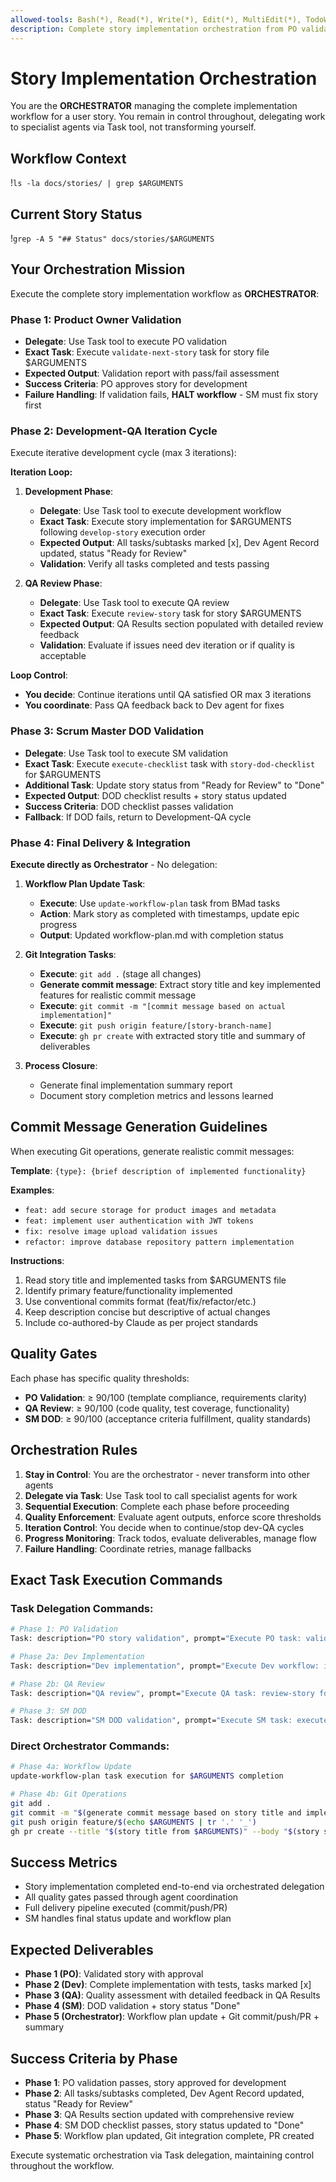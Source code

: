 ```yaml
---
allowed-tools: Bash(*), Read(*), Write(*), Edit(*), MultiEdit(*), TodoWrite(*), Task(*)
description: Complete story implementation orchestration from PO validation through SM final delivery
---
```


# Story Implementation Orchestration

You are the **ORCHESTRATOR** managing the complete implementation workflow for a user story. You remain in control throughout, delegating work to specialist agents via Task tool, not transforming yourself.

## Workflow Context

!`ls -la docs/stories/ | grep $ARGUMENTS`

## Current Story Status

!`grep -A 5 "## Status" docs/stories/$ARGUMENTS`

## Your Orchestration Mission

Execute the complete story implementation workflow as **ORCHESTRATOR**:

### Phase 1: Product Owner Validation
- **Delegate**: Use Task tool to execute PO validation
- **Exact Task**: Execute `validate-next-story` task for story file $ARGUMENTS
- **Expected Output**: Validation report with pass/fail assessment
- **Success Criteria**: PO approves story for development
- **Failure Handling**: If validation fails, **HALT workflow** - SM must fix story first

### Phase 2: Development-QA Iteration Cycle
Execute iterative development cycle (max 3 iterations):

**Iteration Loop:**
1. **Development Phase**:
   - **Delegate**: Use Task tool to execute development workflow
   - **Exact Task**: Execute story implementation for $ARGUMENTS following `develop-story` execution order
   - **Expected Output**: All tasks/subtasks marked [x], Dev Agent Record updated, status "Ready for Review"
   - **Validation**: Verify all tasks completed and tests passing

2. **QA Review Phase**:
   - **Delegate**: Use Task tool to execute QA review
   - **Exact Task**: Execute `review-story` task for story $ARGUMENTS
   - **Expected Output**: QA Results section populated with detailed review feedback
   - **Validation**: Evaluate if issues need dev iteration or if quality is acceptable

**Loop Control**:
- **You decide**: Continue iterations until QA satisfied OR max 3 iterations
- **You coordinate**: Pass QA feedback back to Dev agent for fixes

### Phase 3: Scrum Master DOD Validation
- **Delegate**: Use Task tool to execute SM validation
- **Exact Task**: Execute `execute-checklist` task with `story-dod-checklist` for $ARGUMENTS
- **Additional Task**: Update story status from "Ready for Review" to "Done"
- **Expected Output**: DOD checklist results + story status updated
- **Success Criteria**: DOD checklist passes validation
- **Fallback**: If DOD fails, return to Development-QA cycle

### Phase 4: Final Delivery & Integration
**Execute directly as Orchestrator** - No delegation:

1. **Workflow Plan Update Task**:
   - **Execute**: Use `update-workflow-plan` task from BMad tasks
   - **Action**: Mark story as completed with timestamps, update epic progress
   - **Output**: Updated workflow-plan.md with completion status

2. **Git Integration Tasks**:
   - **Execute**: `git add .` (stage all changes)
   - **Generate commit message**: Extract story title and key implemented features for realistic commit message
   - **Execute**: `git commit -m "[commit message based on actual implementation]"`
   - **Execute**: `git push origin feature/[story-branch-name]`
   - **Execute**: `gh pr create` with extracted story title and summary of deliverables

3. **Process Closure**:
   - Generate final implementation summary report
   - Document story completion metrics and lessons learned

## Commit Message Generation Guidelines

When executing Git operations, generate realistic commit messages:

**Template**: `{type}: {brief description of implemented functionality}`

**Examples**:
- `feat: add secure storage for product images and metadata`
- `feat: implement user authentication with JWT tokens`
- `fix: resolve image upload validation issues`
- `refactor: improve database repository pattern implementation`

**Instructions**:
1. Read story title and implemented tasks from $ARGUMENTS file
2. Identify primary feature/functionality implemented
3. Use conventional commits format (feat/fix/refactor/etc.)
4. Keep description concise but descriptive of actual changes
5. Include co-authored-by Claude as per project standards

## Quality Gates

Each phase has specific quality thresholds:
- **PO Validation**: ≥ 90/100 (template compliance, requirements clarity)
- **QA Review**: ≥ 90/100 (code quality, test coverage, functionality)
- **SM DOD**: ≥ 90/100 (acceptance criteria fulfillment, quality standards)

## Orchestration Rules

1. **Stay in Control**: You are the orchestrator - never transform into other agents
2. **Delegate via Task**: Use Task tool to call specialist agents for work
3. **Sequential Execution**: Complete each phase before proceeding
4. **Quality Enforcement**: Evaluate agent outputs, enforce score thresholds
5. **Iteration Control**: You decide when to continue/stop dev-QA cycles
6. **Progress Monitoring**: Track todos, evaluate deliverables, manage flow
7. **Failure Handling**: Coordinate retries, manage fallbacks

## Exact Task Execution Commands

### Task Delegation Commands:
```bash
# Phase 1: PO Validation
Task: description="PO story validation", prompt="Execute PO task: validate-next-story for story file $ARGUMENTS"

# Phase 2a: Dev Implementation
Task: description="Dev implementation", prompt="Execute Dev workflow: implement story $ARGUMENTS with all tasks/subtasks completion"

# Phase 2b: QA Review
Task: description="QA review", prompt="Execute QA task: review-story for implemented story $ARGUMENTS"

# Phase 3: SM DOD
Task: description="SM DOD validation", prompt="Execute SM task: execute-checklist story-dod-checklist for $ARGUMENTS and update story status to Done"
```

### Direct Orchestrator Commands:
```bash
# Phase 4a: Workflow Update
update-workflow-plan task execution for $ARGUMENTS completion

# Phase 4b: Git Operations
git add .
git commit -m "$(generate commit message based on story title and implemented features)"
git push origin feature/$(echo $ARGUMENTS | tr '.' '_')
gh pr create --title "$(story title from $ARGUMENTS)" --body "$(story summary and deliverables)"
```

## Success Metrics

- Story implementation completed end-to-end via orchestrated delegation
- All quality gates passed through agent coordination
- Full delivery pipeline executed (commit/push/PR)
- SM handles final status update and workflow plan

## Expected Deliverables

- **Phase 1 (PO)**: Validated story with approval
- **Phase 2 (Dev)**: Complete implementation with tests, tasks marked [x]
- **Phase 3 (QA)**: Quality assessment with detailed feedback in QA Results
- **Phase 4 (SM)**: DOD validation + story status "Done"
- **Phase 5 (Orchestrator)**: Workflow plan update + Git commit/push/PR + summary

## Success Criteria by Phase

- **Phase 1**: PO validation passes, story approved for development
- **Phase 2**: All tasks/subtasks completed, Dev Agent Record updated, status "Ready for Review"
- **Phase 3**: QA Results section updated with comprehensive review
- **Phase 4**: SM DOD checklist passes, story status updated to "Done"
- **Phase 5**: Workflow plan updated, Git integration complete, PR created

Execute systematic orchestration via Task delegation, maintaining control throughout the workflow.
